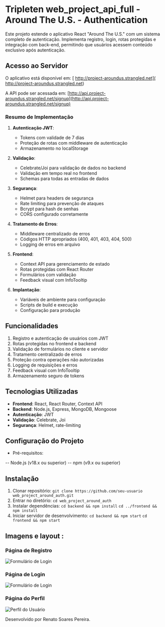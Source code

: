 # Tripleten web_project_api_full - Around The U.S. - Authentication

Este projeto estende o aplicativo React "Around The U.S." com um sistema completo de autenticação. Implementa registro, login, rotas protegidas e integração com back-end, permitindo que usuários acessem conteúdo exclusivo após autenticação.

## Acesso ao Servidor

O aplicativo está disponível em: [ http://project-aroundus.strangled.net]( http://project-aroundus.strangled.net)

A API pode ser acessada em: [http://api.project-aroundus.strangled.net/signup](http://api.project-aroundus.strangled.net/signup)

### Resumo de Implementação

1. **Autenticação JWT**:
   - Tokens com validade de 7 dias
   - Proteção de rotas com middleware de autenticação
   - Armazenamento no localStorage

2. **Validação**:
   - Celebrate/Joi para validação de dados no backend
   - Validação em tempo real no frontend
   - Schemas para todas as entradas de dados

3. **Segurança**:
   - Helmet para headers de segurança
   - Rate limiting para prevenção de ataques
   - Bcrypt para hash de senhas
   - CORS configurado corretamente

4. **Tratamento de Erros**:
   - Middleware centralizado de erros
   - Códigos HTTP apropriados (400, 401, 403, 404, 500)
   - Logging de erros em arquivo

5. **Frontend**:
   - Context API para gerenciamento de estado
   - Rotas protegidas com React Router
   - Formulários com validação
   - Feedback visual com InfoTooltip

6. **Implantação**:
   - Variáveis de ambiente para configuração
   - Scripts de build e execução
   - Configuração para produção

## Funcionalidades

1. Registro e autenticação de usuários com JWT
2. Rotas protegidas no frontend e backend
3. Validação de formulários no cliente e servidor
4. Tratamento centralizado de erros
5. Proteção contra operações não autorizadas
6. Logging de requisições e erros
7. Feedback visual com InfoTooltip
8. Armazenamento seguro de tokens

## Tecnologias Utilizadas

- **Frontend**: React, React Router, Context API
- **Backend**: Node.js, Express, MongoDB, Mongoose
- **Autenticação**: JWT
- **Validação**: Celebrate, Joi
- **Segurança**: Helmet, rate-limiting

## Configuração do Projeto

- Pré-requisitos:

-- Node.js (v18.x ou superior)
-- npm (v9.x ou superior)

## Instalação

1. Clonar repositório:
   ```git clone https://github.com/seu-usuario web_project_around_auth.git```
2. Entrar no diretório:
   ```cd web_project_around_auth```
3. Instalar dependências:
```cd backend && npm install```
```cd ../frontend && npm install ```
4. Iniciar servidor de desenvolvimento:
  ```cd backend && npm start```
  ```cd frontend && npm start```

## Imagens e layout :

### Página de Registro
![Formulário de Login](./frontend/src/images/register-form.png)

### Página de Login
![Formulário de Login](./frontend/src/images/login-form.png)

### Página do Perfil
![Perfil do Usuário](./frontend/src/images/profile-page.png)




Desenvolvido por Renato Soares Pereira.